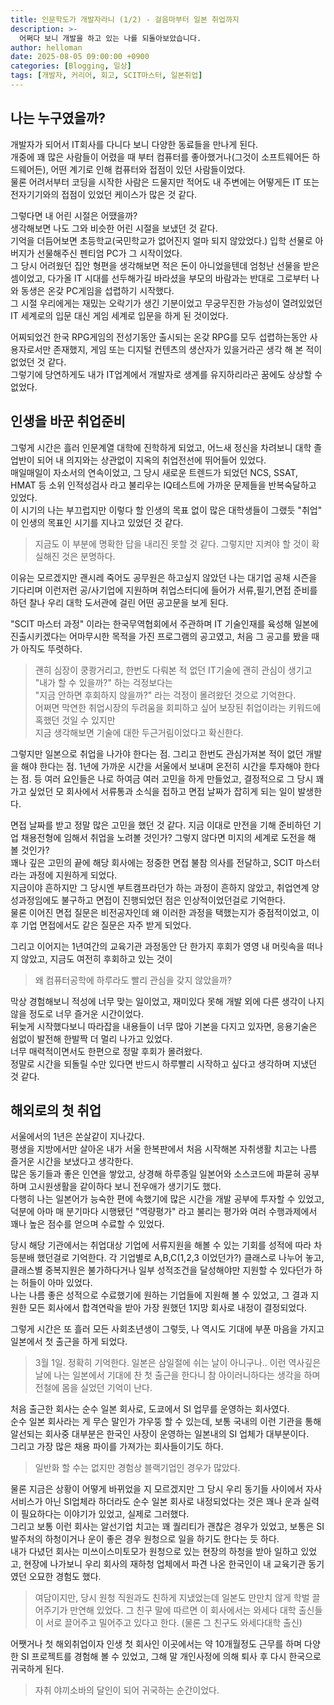 ```yaml
---
title: 인문학도가 개발자라니 (1/2) - 걸음마부터 일본 취업까지
description: >-
  어쩌다 보니 개발을 하고 있는 나를 되돌아보았습니다.
author: helloman
date: 2025-08-05 09:00:00 +0900
categories: [Blogging, 일상]
tags: [개발자, 커리어, 회고, SCIT마스터, 일본취업]
---
```


## 나는 누구였을까?

개발자가 되어서 IT회사를 다니다 보니 다양한 동료들을 만나게 된다.\
개중에 꽤 많은 사람들이 어렸을 때 부터 컴퓨터를 좋아했거나(그것이 소프트웨어든 하드웨어든), 어떤 계기로 인해 컴퓨터와 접점이 있던 사람들이었다.\
물론 어려서부터 코딩을 시작한 사람은 드물지만 적어도 내 주변에는 어떻게든 IT 또는 전자기기와의 접점이 있었던 케이스가 많은 것 같다.

그렇다면 내 어린 시절은 어땠을까?\
생각해보면 나도 그와 비슷한 어린 시절을 보냈던 것 같다.\
기억을 더듬어보면 초등학교(국민학교가 없어진지 얼마 되지 않았었다.) 입학 선물로 아버지가 선물해주신 펜티엄 PC가 그 시작이었다.\
그 당시 어려웠던 집안 형편을 생각해보면 적은 돈이 아니었을텐데 엄청난 선물을 받은 셈이었고, 다가올 IT 시대를 선두해가길 바라셨을 부모의 바람과는 반대로 그로부터 나와 동생은 온갖 PC게임을 섭렵하기 시작했다.\
그 시절 우리에게는 재밌는 오락기가 생긴 기분이었고 무궁무진한 가능성이 열려있었던 IT 세계로의 입문 대신 게임 세계로 입문을 하게 된 것이었다.

어찌되었건 한국 RPG게임의 전성기동안 출시되는 온갖 RPG를 모두 섭렵하는동안 사용자로서만 존재했지, 게임 또는 디지털 컨텐츠의 생산자가 있을거라곤 생각 해 본 적이 없었던 것 같다.\
그렇기에 당연하게도 내가 IT업계에서 개발자로 생계를 유지하리라곤 꿈에도 상상할 수 없었다.

## 인생을 바꾼 취업준비

그렇게 시간은 흘러 인문계열 대학에 진학하게 되었고, 어느새 정신을 차려보니 대학 졸업반이 되어 내 의지와는 상관없이 지옥의 취업전선에 뛰어들어 있었다.\
매일매일이 자소서의 연속이었고, 그 당시 새로운 트렌드가 되었던 NCS, SSAT, HMAT 등 소위 인적성검사 라고 불리우는 IQ테스트에 가까운 문제들을 반복숙달하고 있었다.\
이 시기의 나는 부끄럽지만 이렇다 할 인생의 목표 없이 많은 대학생들이 그랬듯 "취업" 이 인생의 목표인 시기를 지나고 있었던 것 같다.

> 지금도 이 부분에 명확한 답을 내리진 못할 것 같다. 그렇지만 지켜야 할 것이 확실해진 것은 분명하다.

이유는 모르겠지만 괜시레 죽어도 공무원은 하고싶지 않았던 나는 대기업 공채 시즌을 기다리며 이런저런 공/사기업에 지원하며 취업스터디에 들어가 서류,필기,면접 준비를 하던 찰나 우리 대학 도서관에 걸린 어떤 공고문을 보게 된다.

"SCIT 마스터 과정" 이라는 한국무역협회에서 주관하며 IT 기술인재를 육성해 일본에 진출시키겠다는 어마무시한 목적을 가진 프로그램의 공고였고, 처음 그 공고를 봤을 때가 아직도 뚜렷하다.

> 괜히 심장이 쿵쾅거리고, 한번도 다뤄본 적 없던 IT기술에 괜히 관심이 생기고 "내가 할 수 있을까?" 하는 걱정보다는\
 "지금 안하면 후회하지 않을까?" 라는 걱정이 몰려왔던 것으로 기억한다.\
 어쩌면 막연한 취업시장의 두려움을 회피하고 싶어 보장된 취업이라는 키워드에 혹했던 것일 수 있지만\
 지금 생각해보면 기술에 대한 두근거림이었다고 확신한다.

그렇지만 일본으로 취업을 나가야 한다는 점. 그리고 한번도 관심가져본 적이 없던 개발을 해야 한다는 점. 1년에 가까운 시간을 서울에서 보내며 온전히 시간을 투자해야 한다는 점. 등 여러 요인들은 나로 하여금 여러 고민을 하게 만들었고, 결정적으로 그 당시 꽤 가고 싶었던 모 회사에서 서류통과 소식을 접하고 면접 날짜가 잡히게 되는 일이 발생한다.

면접 날짜를 받고 정말 많은 고민을 했던 것 같다. 지금 이대로 만전을 기해 준비하던 기업 채용전형에 임해서 취업을 노려볼 것인가? 그렇지 않다면 미지의 세계로 도전을 해 볼 것인가?\
꽤나 깊은 고민의 끝에 해당 회사에는 정중한 면접 불참 의사를 전달하고, SCIT 마스터 라는 과정에 지원하게 되었다.\
지금이야 흔하지만 그 당시엔 부트캠프라던가 하는 과정이 흔하지 않았고, 취업연계 양성과정임에도 불구하고 면접이 진행되었던 점은 인상적이었던걸로 기억한다.\
물론 이어진 면접 질문은 비전공자인데 왜 이러한 과정을 택했는지가 중점적이었고, 이후 기업 면접에서도 같은 질문은 자주 받게 되었다.

그리고 이어지는 1년여간의 교육기관 과정동안 단 한가지 후회가 영영 내 머릿속을 떠나지 않았고, 지금도 여전히 후회하고 있는 것이
> 왜 컴퓨터공학에 하루라도 빨리 관심을 갖지 않았을까?

막상 경험해보니 적성에 너무 맞는 일이었고, 재미있다 못해 개발 외에 다른 생각이 나지 않을 정도로 너무 즐거운 시간이었다.\
뒤늦게 시작했다보니 따라잡을 내용들이 너무 많아 기본을 다지고 있자면, 응용기술은 쉼없이 발전해 한발짝 더 멀리 나가고 있었다.\
너무 매력적이면서도 한편으로 정말 후회가 몰려왔다.\
정말로 시간을 되돌릴 수만 있다면 반드시 하루빨리 시작하고 싶다고 생각하며 지냈던 것 같다.

## 해외로의 첫 취업

서울에서의 1년은 쏜살같이 지나갔다.\
평생을 지방에서만 살아온 내가 서울 한복판에서 처음 시작해본 자취생활 치고는 나름 즐거운 시간을 보냈다고 생각한다.\
많은 동기들과 좋은 인연을 쌓았고, 상경해 하루종일 일본어와 소스코드에 파묻혀 공부하며 고시원생활을 같이하다 보니 전우애가 생기기도 했다.\
다행히 나는 일본어가 능숙한 편에 속했기에 많은 시간을 개발 공부에 투자할 수 있었고, 덕분에 아마 매 분기마다 시행됐던 "역량평가" 라고 불리는 평가와 여러 수행과제에서 꽤나 높은 점수를 얻으며 수료할 수 있었다.

당시 해당 기관에서는 취업대상 기업에 서류지원을 해볼 수 있는 기회를 성적에 따라 차등분배 했던걸로 기억한다. 각 기업별로 A,B,C(1,2,3 이었던가?) 클래스로 나누어 놓고, 클래스별 중복지원은 불가하다거나 일부 성적조건을 달성해야만 지원할 수 있다던가 하는 허들이 아마 있었다.\
나는 나름 좋은 성적으로 수료했기에 원하는 기업들에 지원해 볼 수 있었고, 그 결과 지원한 모든 회사에서 합격연락을 받아 가장 원했던 1지망 회사로 내정이 결정되었다.

그렇게 시간은 또 흘러 모든 사회초년생이 그렇듯, 나 역시도 기대에 부푼 마음을 가지고 일본에서 첫 출근을 하게 되었다.

> 3월 1일. 정확히 기억한다. 일본은 삼일절에 쉬는 날이 아니구나.. 이런 역사깊은 날에 나는 일본에서 기대에 찬 첫 출근을 한다니 참 아이러니하다는 생각을 하며 전철에 몸을 실었던 기억이 난다.

처음 출근한 회사는 순수 일본 회사로, 도쿄에서 SI 업무를 운영하는 회사였다.\
순수 일본 회사라는 게 무슨 말인가 갸우뚱 할 수 있는데, 보통 국내의 이런 기관을 통해 알선되는 회사중 대부분은 한국인 사장이 운영하는 일본내의 SI 업체가 대부분이다.\
그리고 가장 많은 채용 파이를 가져가는 회사들이기도 하다.

> 일반화 할 수는 없지만 경험상 블랙기업인 경우가 많았다.

물론 지금은 상황이 어떻게 바뀌었을 지 모르겠지만 그 당시 우리 동기들 사이에서 자사 서비스가 아닌 SI업체라 하더라도 순수 일본 회사로 내정되었다는 것은 꽤나 운과 실력이 필요하다는 이야기가 있었고, 실제로 그러했다.\
그리고 보통 이런 회사는 알선기업 치고는 꽤 퀄리티가 괜찮은 경우가 있었고, 보통은 SI 발주처의 하청이거나 운이 좋은 경우 원청으로 일을 하기도 한다는 듯 하다.\
내가 다녔던 회사는 미쓰이스미토모가 원청으로 있는 현장의 하청을 받아 일하고 있었고, 현장에 나가보니 우리 회사의 재하청 업체에서 파견 나온 한국인이 내 교육기관 동기였던 오묘한 경험도 했다.

> 여담이지만, 당시 원청 직원과도 친하게 지냈었는데 일본도 만만치 않게 학벌 끌어주기가 만연해 있었다. 그 친구 말에 따르면 이 회사에서는 와세다 대학 출신들이 서로 끌어주고 밀어주고 있다고 한다. (물론 그 친구도 와세다대학 출신)

어쨋거나 첫 해외취업이자 인생 첫 회사인 이곳에서는 약 10개월정도 근무를 하며 다양한 SI 프로젝트를 경험해 볼 수 있었고, 그해 말 개인사정에 의해 퇴사 후 다시 한국으로 귀국하게 된다.

> 자취 야끼소바의 달인이 되어 귀국하는 순간이었다.